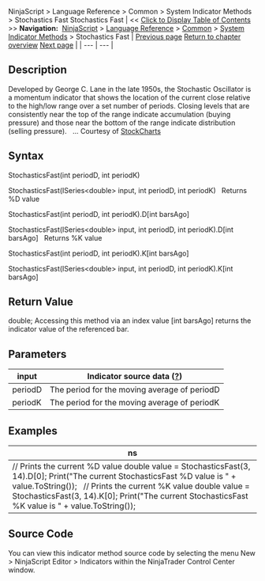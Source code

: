﻿
NinjaScript \> Language Reference \> Common \> System Indicator Methods \> Stochastics Fast
Stochastics Fast
| \<\< [Click to Display Table of Contents](stochastics_fast.md) \>\> **Navigation:**     [NinjaScript](ninjascript-1.md) \> [Language Reference](language_reference_wip-1.md) \> [Common](common-1.md) \> [System Indicator Methods](indicators-1.md) \> Stochastics Fast | [Previous page](stochastics-1.md) [Return to chapter overview](indicators-1.md) [Next page](stochastics_rsi_stochrsi-1.md) |
| --- | --- |
## Description
Developed by George C. Lane in the late 1950s, the Stochastic Oscillator is a momentum indicator that shows the location of the current close relative to the high/low range over a set number of periods. Closing levels that are consistently near the top of the range indicate accumulation (buying pressure) and those near the bottom of the range indicate distribution (selling pressure). 
 
... Courtesy of [StockCharts](http://stockcharts.com/school/doku.php?id=chart_school:technical_indicators:stochastic_oscillator_fast_slow_and_full)

## Syntax
StochasticsFast(int periodD, int periodK)  

StochasticsFast(ISeries\<double\> input, int periodD, int periodK)
 
Returns %D value  

StochasticsFast(int periodD, int periodK).D\[int barsAgo]  

StochasticsFast(ISeries\<double\> input, int periodD, int periodK).D\[int barsAgo]
 
Returns %K value  

StochasticsFast(int periodD, int periodK).K\[int barsAgo]  

StochasticsFast(ISeries\<double\> input, int periodD, int periodK).K\[int barsAgo]

## Return Value
double; Accessing this method via an index value \[int barsAgo] returns the indicator value of the referenced bar.

## Parameters
| input | Indicator source data ([?](valid_input_data_for_indicator-1.md)) |
| --- | --- |
| periodD | The period for the moving average of periodD |
| periodK | The period for the moving average of periodK |

## Examples
| ns |
| --- |
| // Prints the current %D value double value \= StochasticsFast(3, 14).D\[0]; Print("The current StochasticsFast %D value is " \+ value.ToString());   // Prints the current %K value double value \= StochasticsFast(3, 14).K\[0]; Print("The current StochasticsFast %K value is " \+ value.ToString()); |

## Source Code
You can view this indicator method source code by selecting the menu New \> NinjaScript Editor \> Indicators within the NinjaTrader Control Center window.
